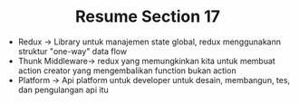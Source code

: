 <h1 align= "center"><b>Resume Section 17</b></h1>

<ul>
    <li>Redux -> Library untuk manajemen state global, redux menggunakann struktur "one-way" data flow</li>
    <li>Thunk Middleware-> redux yang memungkinkan kita untuk membuat action creator yang mengembalikan function bukan action</li>
    <li>Platform -> Api platform untuk developer untuk desain, membangun, tes, dan pengulangan api itu</li>
</ul>
